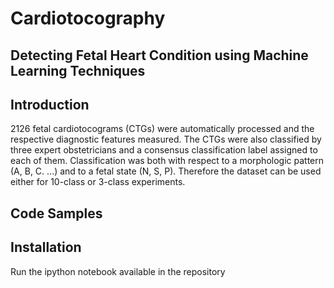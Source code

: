  # Cardiotocography 
## Detecting Fetal Heart Condition using Machine Learning Techniques

## Introduction

2126 fetal cardiotocograms (CTGs) were automatically processed and the respective diagnostic features measured. The CTGs were also classified by three expert obstetricians and a consensus classification label assigned to each of them. Classification was both with respect to a morphologic pattern (A, B, C. ...) and to a fetal state (N, S, P). Therefore the dataset can be used either for 10-class or 3-class experiments.



## Code Samples



## Installation

Run the ipython notebook available in the repository
